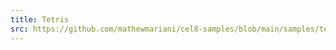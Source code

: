```yaml
---
title: Tetris
src: https://github.com/mathewmariani/cel8-samples/blob/main/samples/tetris.c
---
```

